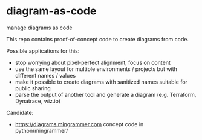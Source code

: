 # diagram-as-code
manage diagrams as code

This repo contains proof-of-concept code to create diagrams from code.

Possible applications for this:
 - stop worrying about pixel-perfect alignment, focus on content
 - use the same layout for multiple environments / projects but with
   different names / values
 - make it possible to create diagrams with sanitized names suitable
   for public sharing
 - parse the output of another tool and generate a diagram
   (e.g. Terraform, Dynatrace, wiz.io)

Candidate:
 - https://diagrams.mingrammer.com
   concept code in python/mingrammer/
